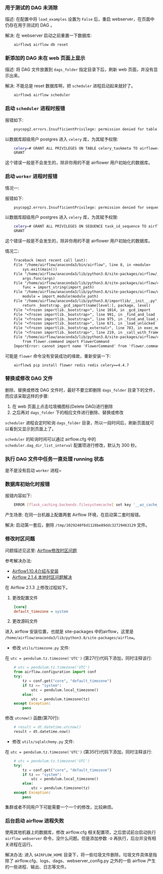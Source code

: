 
### 用于测试的 DAG 未消除

描述:
在配置中将 `load_examples` 设置为 `False` 后，重启 webserver，在页面中仍存在用于测试的 DAG 。

解决:
在 webserver 启动之前重置一下数据库:
```sh
    airflow$ airflow db reset
```


### 新添加的 DAG 未在 web 页面上显示

描述:
将 DAG 文件放置到 `dags_folder` 指定目录下后，刷新 web 页面，并没有显示出来。

解决:
不能总是 reset 数据库啊，把 `scheduler` 进程启动起来就好了。
```sh
    airflow$ airflow scheduler
```


### 启动 `scheduler` 进程时报错

报错如下:
```sh
    psycopg2.errors.InsufficientPrivilege: permission denied for table celery_taskmeta
```

以数据库超级用户 postgres 进入 `celery` 库，为其赋予权限:
```sh
    celery=# GRANT ALL PRIVILEGES ON TABLE celery_taskmeta TO airflower;
    GRANT
```
这个错误一般是不会发生的，除非你用的不是 airflower 用户初始化的数据库。


### 启动 `worker` 进程时报错

情况一:

报错如下:
```sh
    psycopg2.errors.InsufficientPrivilege: permission denied for sequence task_id_sequence
```

以数据库超级用户 postgres 进入 `celery` 库，为其赋予权限:
```sh
    celery=# GRANT ALL PRIVILEGES ON SEQUENCE task_id_sequence TO airflower;
    GRANT
```
这个错误一般是不会发生的，除非你用的不是 airflower 用户初始化的数据库。

情况二:

```txt
    Traceback (most recent call last):
    File "/home/airflow/anaconda3/bin/airflow", line 8, in <module>
        sys.exit(main())
    File "/home/airflow/anaconda3/lib/python3.8/site-packages/airflow/__main__.py", line 40, in main
        args.func(args)
    File "/home/airflow/anaconda3/lib/python3.8/site-packages/airflow/cli/cli_parser.py", line 47, in command
        func = import_string(import_path)
    File "/home/airflow/anaconda3/lib/python3.8/site-packages/airflow/utils/module_loading.py", line 32, in import_string
        module = import_module(module_path)
    File "/home/airflow/anaconda3/lib/python3.8/importlib/__init__.py", line 127, in import_module
        return _bootstrap._gcd_import(name[level:], package, level)
    File "<frozen importlib._bootstrap>", line 1014, in _gcd_import
    File "<frozen importlib._bootstrap>", line 991, in _find_and_load
    File "<frozen importlib._bootstrap>", line 975, in _find_and_load_unlocked
    File "<frozen importlib._bootstrap>", line 671, in _load_unlocked
    File "<frozen importlib._bootstrap_external>", line 783, in exec_module
    File "<frozen importlib._bootstrap>", line 219, in _call_with_frames_removed
    File "/home/airflow/anaconda3/lib/python3.8/site-packages/airflow/cli/commands/celery_command.py", line 29, in <module>
        from flower.command import FlowerCommand
    ImportError: cannot import name 'FlowerCommand' from 'flower.command' (/home/airflow/anaconda3/lib/python3.8/site-packages/flower/command.py)
```

可能是 `flower` 命令没有安装成功的缘故，重新安装一下:
```sh
    airflow$ pip install flower redis redis celery==4.4.7
```


### 替换或修改 DAG 文件

删除、替换或修改 DAG 文件时，最好不要立即删除 `dags_folder` 目录下的文件，而应该采取这样的步骤:
1. 在 web 页面上点击垃圾桶图标(Delete DAG)进行删除
2. 之后再对 `dags_folder` 下的相应文件进行删除、替换或修改

`scheduler` 进程会定时轮询 `dags_folder` 目录，所以一段时间后，刷新页面就可以看到又显示到页面上了。

`scheduler` 的轮询时间可以通过 airflow.cfg 中的 `scheduler.dag_dir_list_interval` 配置项进行修改，默认为 300 秒。

### 执行 DAG 文件中任务一直处理 running 状态

是不是没有启动 `worker` 进程~


### 数据库初始化时报错
 
报错内容如下:
```sh
    ERROR [flask_caching.backends.filesystemcache] set key '__wz_cache_count' -> [Errno 1] Operation not permitted: '/tmp/tmp2zjpe88l.__wz_cache' -> '/tmp/2029240f6d1128be89ddc32729463129'
```

产生场景: 在同一台机器上配置两套 Airflow 环境，在启动第二套时报错。

解决: 启动第一套后，删除 `/tmp/2029240f6d1128be89ddc32729463129` 文件。


### 修改时区问题

问题描述见这里: [Airflow修改时区问题](https://www.codenong.com/js072cbe35bc89/)

参考解决办法: 
* [Airflow1.10.4介绍与安装](https://www.cnblogs.com/woshimrf/p/airflow-install-with-docker.html)
* [Airflow 2.1.4 本地时区问题解决](https://blog.csdn.net/qq_33682575/article/details/120842104)

在 Airflow 2.1.3 上修改过程如下。

1. 更改配置文件
```cfg
    [core]
    default_timezone = system
```

2. 更改源码文件

进入 airflow 安装位置，也就是 site-packages 中的airflow，这里是 `/home/airflow/anaconda3/lib/python3.8/site-packages/airflow`。

- 修改 `utils/timezone.py` 文件:

在 `utc = pendulum.tz.timezone('UTC')` (第27行)代码下添加，同时注释该行:
```py
    # utc = pendulum.tz.timezone('UTC')
    from airflow.configuration import conf
    try:
        tz = conf.get("core", "default_timezone")
        if tz == "system":
            utc = pendulum.local_timezone()
        else:
            utc = pendulum.timezone(tz)
    except Exception:
        pass
```

修改 `utcnow()` 函数(第70行):
```py
    # result = dt.datetime.utcnow()
    result = dt.datetime.now()
```

- 修改 `utils/sqlalchemy.py` 文件:

在 `utc = pendulum.tz.timezone('UTC')` (第35行)代码下添加，同时注释该行:
```py
    # utc = pendulum.tz.timezone('UTC')
    try:
        tz = conf.get("core", "default_timezone")
        if tz == "system":
            utc = pendulum.local_timezone()
        else:
            utc = pendulum.timezone(tz)
    except Exception:
        pass
```

集群或者不同用户下可能需要一个一个的修改，比较麻烦。


### 后台启动 airflow 进程失败

使用其他机器上的数据库，修改 airflow.cfg 相关配置项，之后尝试前台启动执行 `airflow webserver` 命令，没什么问题。但是添加参数 `-D` 再执行，后台并没有相关进程在运行。

解决办法: 进入 `$AIRFLOW_HOME` 目录下，将一些垃圾文件删除。垃圾文件具体是指除了 airflow.cfg、logs、dags、webserver_config.py 之外的一些 airflow 产生的一些进程、输出、日志等文件。
